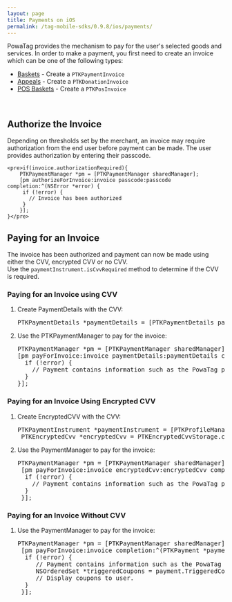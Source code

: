 ```yaml
---
layout: page
title: Payments on iOS
permalink: /tag-mobile-sdks/0.9.8/ios/payments/
---
```


PowaTag provides the mechanism to pay for the user's selected goods and services. In order to make a payment, you first need to create an invoice which can be one of the following types:

* [Baskets]({{site.baseurl}}/tag-mobile-sdks/0.9.8/ios/baskets/) - Create a `PTKPaymentInvoice`
* [Appeals]({{site.baseurl}}/tag-mobile-sdks/0.9.8/ios/appeal/) - Create a `PTKDonationInvoice`
* [POS Baskets]({{site.baseurl}}/tag-mobile-sdks/0.9.8/ios/pospayments/) - Create a `PTKPosInvoice`

<br />

## Authorize the Invoice

Depending on thresholds set by the merchant, an invoice may require authorization from the end user before payment can be made. The user provides authorization by entering their passcode.  <br />
	
	<pre>if(invoice.authorizationRequired){
		PTKPaymentManager *pm = [PTKPaymentManager sharedManager];
		[pm authorizeForInvoice:invoice passcode:passcode completion:^(NSError *error) {
		 if (!error) {
		   // Invoice has been authorized
		 }
		}];
	}</pre>

## Paying for an Invoice

The invoice has been authorized and payment can now be made using either the CVV, encrypted CVV or no CVV.  
Use the `paymentInstrument.isCvvRequired` method to determine if the CVV is required.


### Paying for an Invoice using CVV

1. Create PaymentDetails with the CVV:

	<pre>PTKPaymentDetails *paymentDetails = [PTKPaymentDetails paymentDetailsWithCvv:@"123"];</pre>

2. Use the PTKPaymentManager to pay for the invoice:

    <pre>PTKPaymentManager *pm = [PTKPaymentManager sharedManager];
   [pm payForInvoice:invoice paymentDetails:paymentDetails completion:^(PTKPayment *payment, NSError *error) {
     if (!error) {
       // Payment contains information such as the PowaTag payment ID, Merchant payment ID and the invoice that was paid for
     }
   }];</pre>
   
   
### Paying for an Invoice Using Encrypted CVV

1. Create EncryptedCVV with the CVV:

	<pre>PTKPaymentInstrument *paymentInstrument = [PTKProfileManager profileManager].currentProfile.defaultPaymentInstrument;
	PTKEncryptedCvv *encryptedCvv = PTKEncryptedCvvStorage.cvvForPaymentInstrument(paymentInstrument);</pre>
	
2. Use the PaymentManager to pay for the invoice:

	<pre>PTKPaymentManager *pm = [PTKPaymentManager sharedManager];
	[pm payForInvoice:invoice encryptedCvv:encryptedCvv completion:^(NSError *error) {
     if (!error) {
       // Payment contains information such as the PowaTag payment ID, Merchant payment ID and the invoice that was paid for
     }
	}];</pre>
   
   
### Paying for an Invoice Without CVV

1. Use the PaymentManager to pay for the invoice: 
   
	<pre>PTKPaymentManager *pm = [PTKPaymentManager sharedManager];
	[pm payForInvoice:invoice completion:^(PTKPayment *payment, NSError *error) {
	 if (!error) {
		// Payment contains information such as the PowaTag payment ID, Merchant payment ID, the invoice that was paid for and any triggered coupons
		NSOrderedSet<PTKCoupon *> *triggeredCoupons = payment.TriggeredCoupons;
		// Display coupons to user.
     }
	}];</pre>